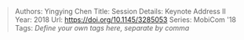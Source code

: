 > Authors: Yingying Chen
> Title: Session Details: Keynote Address II
> Year: 2018
> Url: https://doi.org/10.1145/3285053
> Series: MobiCom '18
> Tags: *Define your own tags here, separate by comma*